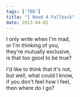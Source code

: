 ```yaml
---
tags: ['TBD']
title: "I Need A Fallback"
date: 2023-04-02
---
```


I only write when I'm mad,  
or I'm thinking of you,  
they're mutually exclusive,  
is that too good to be true?

I'd like to think that it's not,  
but well, what could I know,  
if you don't feel how I feel,  
then where do I go?
